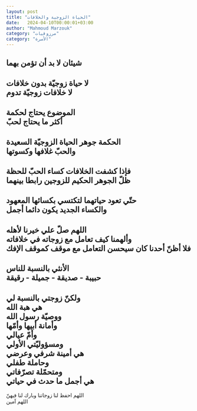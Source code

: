 ```yaml
---
layout: post
title: "الحياة الزوجية والخلافات"
date:   2024-04-10T00:00:01+03:00
author: "Mahmoud Marzouk"
category: "مرزوقيات"
category: "الأسرة"
---
```



شيئان لا بد أن تؤمن بهما  
-  
لا حياة زوجيّة بدون خلافات  
لا خلافات زوجيّة تدوم  
-  
الموضوع يحتاج لحكمة  
أكثر ما يحتاج لحبّ  
-  
الحكمة جوهر الحياة الزوجيّة السعيدة  
والحبّ غلافها وكسوتها  
-  
فإذا كشفت الخلافات كساء الحبّ للحظة  
ظلّ الجوهر الحكيم للزوجين رابطا بينهما  
-  
حتّي تعود حياتهما لتكتسي بكسائها المعهود  
والكساء الجديد يكون دائما أجمل  
-  
اللهم صلّ علي خيرنا لأهله  
وألهمنا كيف تعامل مع زوجاته في خلافاته  
فلا أظنّ أحدنا كان سيحسن التعامل مع موقف كموقف
الإفك  
-  
الأنثي بالنسبة للناس  
حبيبة - صديقة - جميلة - رقيقة  
-  
ولكنّ زوجتي بالنسبة لي  
هي هبة الله  
ووصيّة رسول الله  
وأمانة أبيها وأمّها  
وأمّ عيالي  
ومسؤوليّتي الأولي  
هي أمينة شرفي وعرضي  
وحاملة طفلي  
ومتحمّلة تصرّفاتي  
هي أجمل ما حدث في حياتي  
-  
اللهم احفظ لنا زوجاتنا وبارك لنا فيهنّ  
اللهم آمين
